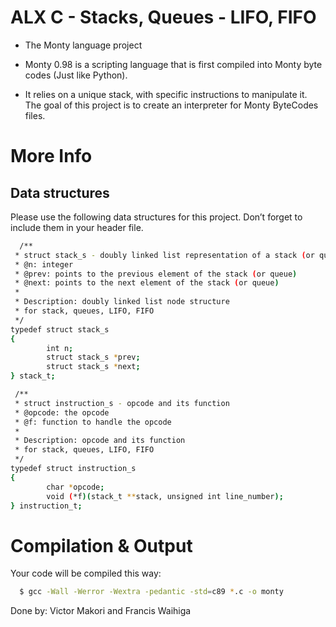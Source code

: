 # ALX  C - Stacks, Queues - LIFO, FIFO
- The Monty language project

- Monty 0.98 is a scripting language that is first compiled into Monty byte codes (Just like Python).
- It relies on a unique stack, with specific instructions to manipulate it. The goal of this project is to create an interpreter for Monty ByteCodes files.



# More Info

## Data structures



Please use the following data structures for this project. Don’t forget to include them in your header file.

```bash
  /**
 * struct stack_s - doubly linked list representation of a stack (or queue)
 * @n: integer
 * @prev: points to the previous element of the stack (or queue)
 * @next: points to the next element of the stack (or queue)
 *
 * Description: doubly linked list node structure
 * for stack, queues, LIFO, FIFO
 */
typedef struct stack_s
{
        int n;
        struct stack_s *prev;
        struct stack_s *next;
} stack_t;
```
    
```bash
 /**
 * struct instruction_s - opcode and its function
 * @opcode: the opcode
 * @f: function to handle the opcode
 *
 * Description: opcode and its function
 * for stack, queues, LIFO, FIFO
 */
typedef struct instruction_s
{
        char *opcode;
        void (*f)(stack_t **stack, unsigned int line_number);
} instruction_t;
```
    

# Compilation & Output

Your code will be compiled this way:


```bash
  $ gcc -Wall -Werror -Wextra -pedantic -std=c89 *.c -o monty
```
    
Done by: Victor Makori and Francis Waihiga
